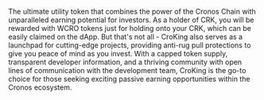 The ultimate utility token that combines the power of the Cronos Chain with unparalleled earning potential for investors. As a holder of CRK, you will be rewarded with WCRO tokens just for holding onto your CRK, which can be easily claimed on the dApp. But that's not all - CroKing also serves as a launchpad for cutting-edge projects, providing anti-rug pull protections to give you peace of mind as you invest. With a capped token supply, transparent developer information, and a thriving community with open lines of communication with the development team, CroKing is the go-to choice for those seeking exciting passive earning opportunities within the Cronos ecosystem.
